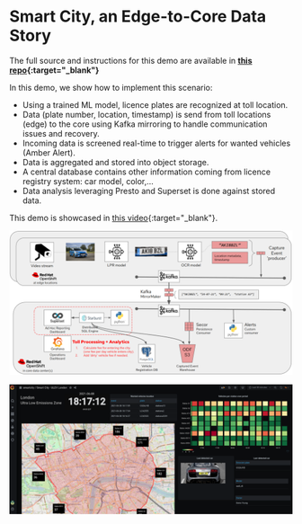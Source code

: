 # Smart City, an Edge-to-Core Data Story

The full source and instructions for this demo are available in **[this repo](https://github.com/red-hat-data-services/jumpstart-library/tree/main/demo2-smart-city){:target="_blank"}**

In this demo, we show how to implement this scenario:

- Using a trained ML model, licence plates are recognized at toll location.
- Data (plate number, location, timestamp) is send from toll locations (edge) to the core using Kafka mirroring to handle communication issues and recovery.
- Incoming data is screened real-time to trigger alerts for wanted vehicles (Amber Alert).
- Data is aggregated and stored into object storage.
- A central database contains other information coming from licence registry system: car model, color,…​
- Data analysis leveraging Presto and Superset is done against stored data.

This demo is showcased in [this video](https://www.youtube.com/watch?v=2CZYSLOaVQI){:target="_blank"}.

![Architecture](img/architecture.png)

![Dashboard](img/dashboard.png)
